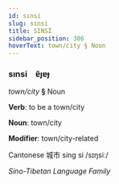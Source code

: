 ```yaml
---
id: sınsi
slug: sınsi
title: SINSİ
sidebar_position: 386
hoverText: town/city § Noun
---
```


### sınsi&emsp;<span kind="abugida">ɐ̃ȷɐɟ</span>

*town/city* **§** Noun

**Verb**: to be a town/city

**Noun**: town/city

**Modifier**: town/city-related

Cantonese 城市 sing si /sɪŋsiː/

*Sino-Tibetan Language Family*